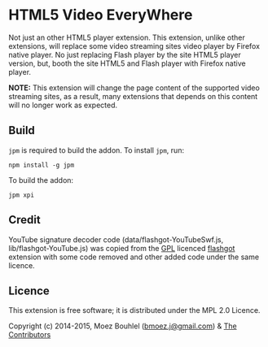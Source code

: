 # HTML5 Video EveryWhere

Not just an other HTML5 player extension.
This extension, unlike other extensions, will replace some video streaming sites
video player by Firefox native player. No just replacing Flash player by the
site HTML5 player version, but, booth the site HTML5 and Flash player with Firefox
native player.

**NOTE:**
This extension will change the page content of the supported video streaming
sites, as a result, many extensions that depends on this content will no longer
work as expected.

## Build

`jpm` is required to build the addon. To install `jpm`, run:
```shell
npm install -g jpm
```

To build the addon:
```shell
jpm xpi
```

## Credit

YouTube signature decoder code (data/flashgot-YouTubeSwf.js,
lib/flashgot-YouTube.js) was copied from the [GPL](
http://www.gnu.org/copyleft/gpl.html) licenced
[flashgot](https://flashgot.net/) extension with some code removed and
other added code under the same licence.

## Licence

This extension is free software; it is distributed under the MPL 2.0 Licence.

Copyright (c) 2014-2015, Moez Bouhlel (bmoez.j@gmail.com) & [The
Contributors](https://github.com/lejenome/html5-video-everywhere/graphs/contributors)

